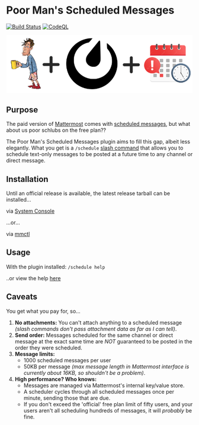 # Poor Man's Scheduled Messages

[![Build Status](https://github.com/apartmentlines/mattermost-plugin-poor-mans-scheduled-messages/actions/workflows/ci.yml/badge.svg)](https://github.com/apartmentlines/mattermost-plugin-poor-mans-scheduled-messages/actions/workflows/ci.yml)
[![CodeQL](https://github.com/apartmentlines/mattermost-plugin-poor-mans-scheduled-messages/actions/workflows/github-code-scanning/codeql/badge.svg)](https://github.com/apartmentlines/mattermost-plugin-poor-mans-scheduled-messages/actions/workflows/github-code-scanning/codeql)

<div align="center">
  <img src="logo.png" alt="Poor Man's Scheduled Messages logo">
</div>

## Purpose

The paid version of [Mattermost](https://mattermost.com) comes with [scheduled messages](https://docs.mattermost.com/collaborate/schedule-messages.html), but what about us poor schlubs on the free plan??

The Poor Man's Scheduled Messages plugin aims to fill this gap, albeit less elegantly. What you get is a `/schedule` [slash command](https://docs.mattermost.com/collaborate/run-slash-commands.html) that allows you to schedule text-only messages to be posted at a future time to any channel or direct message.

## Installation

Until an official release is available, the latest release tarball can be installed...

via [System Console](https://developers.mattermost.com/integrate/plugins/components/server/hello-world/#install-the-plugin)

...or...

via [mmctl](https://docs.mattermost.com/manage/mmctl-command-line-tool.html#mmctl-plugin-add)

## Usage

With the plugin installed: `/schedule help`

..or view the help [here](assets/help.md)

## Caveats

You get what you pay for, so...

1. **No attachments:** You can't attach anything to a scheduled message *(slash commands don't pass attachment data as far as I can tell)*.
2. **Send order:** Messages scheduled for the same channel or direct message at the exact same time are *NOT* guaranteed to be posted in the order they were scheduled.
2. **Message limits:**
   * 1000 scheduled messages per user
   * 50KB per message *(max message length in Mattermost interface is currently about 16KB, so shouldn't be a problem)*.
3. **High performance? Who knows:**
   * Messages are managed via Mattermost's internal key/value store.
   * A scheduler cycles through all scheduled messages once per minute, sending those that are due.
   * If you don't exceed the 'official' free plan limit of fifty users, and your users aren't all scheduling hundreds of messages, it will *probably* be fine.

